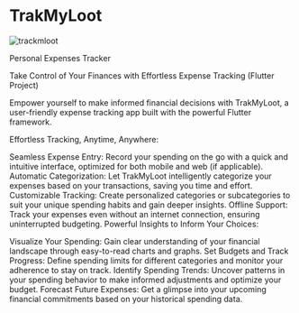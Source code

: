 # TrakMyLoot

![trackmloot](https://github.com/kavindus0/TrakMyLoot/assets/126804361/ca0a0dc2-e453-4958-a56b-8e470047f9b9)

Personal Expenses Tracker

Take Control of Your Finances with Effortless Expense Tracking 
(Flutter Project)

 Empower yourself to make informed financial decisions with TrakMyLoot, a user-friendly expense tracking app built with the powerful Flutter framework.

 Effortless Tracking, Anytime, Anywhere:

Seamless Expense Entry: Record your spending on the go with a quick and intuitive interface, optimized for both mobile and web (if applicable).
Automatic Categorization: Let TrakMyLoot intelligently categorize your expenses based on your transactions, saving you time and effort.
Customizable Tracking: Create personalized categories or subcategories to suit your unique spending habits and gain deeper insights.
Offline Support: Track your expenses even without an internet connection, ensuring uninterrupted budgeting.
 Powerful Insights to Inform Your Choices:

Visualize Your Spending: Gain clear understanding of your financial landscape through easy-to-read charts and graphs.
Set Budgets and Track Progress: Define spending limits for different categories and monitor your adherence to stay on track.
Identify Spending Trends: Uncover patterns in your spending behavior to make informed adjustments and optimize your budget.
Forecast Future Expenses: Get a glimpse into your upcoming financial commitments based on your historical spending data.
